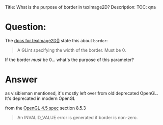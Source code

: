 Title: What is the purpose of border in texImage2D?
Description:
TOC: qna

# Question:

The [docs for texImage2D()][1] state this about `border`:

> A GLint specifying the width of the border. Must be 0.

If the border _must_ be 0... what's the purpose of this parameter?

  [1]: https://developer.mozilla.org/en-US/docs/Web/API/WebGLRenderingContext/texImage2D

# Answer

as visibleman mentioned, it's mostly left over from old deprecated OpenGL. It's deprecated in modern OpenGL

from the [OpenGL 4.5 spec](https://www.khronos.org/registry/OpenGL/specs/gl/glspec45.core.pdf) section 8.5.3

> An INVALID_VALUE error is generated if border is non-zero.


